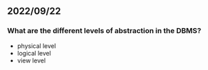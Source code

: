 ## 2022/09/22

### What are the different levels of abstraction in the DBMS?

- physical level
- logical level
- view level
